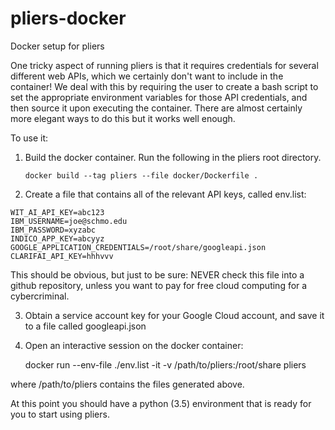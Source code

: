 # pliers-docker
Docker setup for pliers

One tricky aspect of running pliers is that it requires credentials for several different web APIs,
which we certainly don't want to include in the container!  We deal with this by requiring the user
to create a bash script to set the appropriate environment variables for those API credentials,
and then source it upon executing the container.  There are almost certainly more elegant ways to do this
but it works well enough.

To use it:

1. Build the docker container. Run the following in the pliers root directory.

    ```
    docker build --tag pliers --file docker/Dockerfile .
    ```

2. Create a file that contains all of the relevant API keys, called env.list:

```
WIT_AI_API_KEY=abc123
IBM_USERNAME=joe@schmo.edu
IBM_PASSWORD=xyzabc
INDICO_APP_KEY=abcyyz
GOOGLE_APPLICATION_CREDENTIALS=/root/share/googleapi.json
CLARIFAI_API_KEY=hhhvvv
```
This should be obvious, but just to be sure: NEVER check this file into a github repository, unless you want to pay for free cloud computing for a cybercriminal.

3. Obtain a service account key for your Google Cloud account, and save it to a file called googleapi.json

4. Open an interactive session on the docker container:

    docker run --env-file ./env.list -it -v /path/to/pliers:/root/share pliers

where /path/to/pliers contains the files generated above.

At this point you should have a python (3.5) environment that is ready for you to start using pliers.
